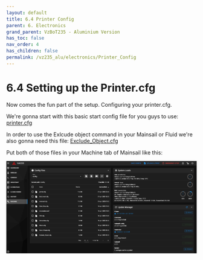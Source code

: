 ```yaml
---
layout: default
title: 6.4 Printer Config
parent: 6. Electronics
grand_parent: VzBoT235 - Aluminium Version
has_toc: false
nav_order: 4
has_children: false
permalink: /vz235_alu/electronics/Printer_Config
---
```


# 6.4 Setting up the Printer.cfg

Now comes the fun part of the setup. Configuring your printer.cfg.

We're gonna start with this basic start config file for you guys to use:
[printer.cfg](../../assets/images/manual/vz235_printed/electronics/Printer_config/printer.cfg)

In order to use the Exlcude object command in your Mainsail or Fluid we're also gonna need this file: [Exclude_Object.cfg](../../assets/images/manual/vz235_printed/electronics/Printer_config/Exclude_Object.cfg)

Put both of those files in your Machine tab of Mainsail like this:

![Machine](../../assets/images/manual/vz235_printed/electronics/Printer_config/Machine.PNG)


